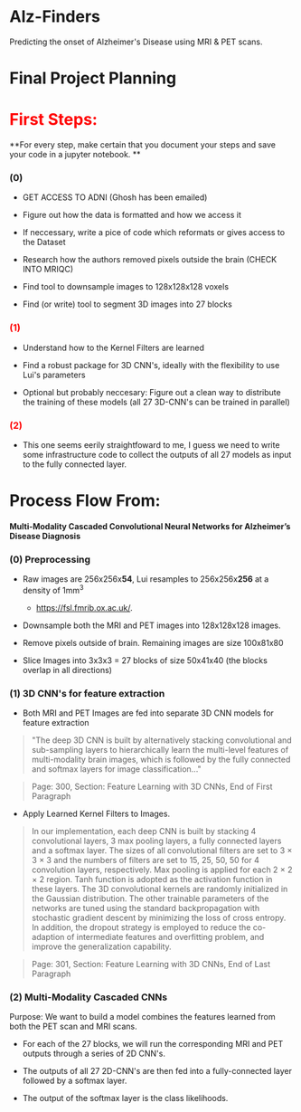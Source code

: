 # Alz-Finders
Predicting the onset of Alzheimer's Disease using MRI &amp; PET scans. 

# Final Project Planning

# <font color='red'>First Steps:</font> 

**For every step, make certain that you document your steps and save your code in a jupyter notebook. **
  
### (0)
* GET ACCESS TO ADNI (Ghosh has been emailed)

* Figure out how the data is formatted and how we access it

* If neccessary, write a pice of code which reformats or gives access to the Dataset

* Research how the authors removed pixels outside the brain (CHECK INTO MRIQC)

* Find tool to downsample images to 128x128x128 voxels

* Find (or write) tool to segment 3D images into 27 blocks



### <font color='red'>(1) </font> 
* Understand how to the Kernel Filters are learned

* Find a robust package for 3D CNN's, ideally with the flexibility to use Lui's parameters

* Optional but probably neccesary: Figure out a clean way to distribute the training of these models (all 27 3D-CNN's can be trained in parallel)


### <font color='red'>(2) </font> 
* This one seems eerily straightfoward to me, I guess we need to write some infrastructure code to collect the outputs of all 27 models as input to the fully connected layer. 

# Process Flow From:  
#### Multi-Modality Cascaded Convolutional Neural Networks for Alzheimer’s Disease Diagnosis 

### (0)    Preprocessing
* Raw images are 256x256x**54**, Lui resamples to 256x256x**256** at a density of 1mm$^3$

    * https://fsl.fmrib.ox.ac.uk/.

* Downsample both the MRI and PET images into 128x128x128 images.

* Remove pixels outside of brain. Remaining images are size 100x81x80

* Slice Images into 3x3x3 = 27 blocks of size 50x41x40 (the blocks overlap in all directions)



### (1)   3D CNN's for feature extraction

* Both MRI and PET Images are fed into separate 3D CNN models for feature extraction

>"The deep
3D CNN is built by alternatively stacking convolutional and
sub-sampling layers to hierarchically learn the multi-level features
of multi-modality brain images, which is followed by the
fully connected and softmax layers for image classification..." 

> Page: 300, Section: Feature Learning with 3D CNNs, End of First Paragraph

* Apply Learned Kernel Filters to Images. 


>In our implementation, each
deep CNN is built by stacking 4 convolutional layers, 3 max
pooling layers, a fully connected layers and a softmax layer.
The sizes of all convolutional filters are set to 3 × 3 × 3 and the
numbers of filters are set to 15, 25, 50, 50 for 4 convolution
layers, respectively. Max pooling is applied for each 2 × 2 × 2
region. Tanh function is adopted as the activation function in
these layers. The 3D convolutional kernels are randomly initialized
in the Gaussian distribution. The other trainable parameters
of the networks are tuned using the standard backpropagation
with stochastic gradient descent by minimizing
the loss of cross entropy. In addition, the dropout strategy is
employed to reduce the co-adaption of intermediate features
and overfitting problem, and improve the generalization
capability. 

> Page: 301, Section: Feature Learning with 3D CNNs, End of Last Paragraph

### (2)   Multi-Modality Cascaded CNNs 

Purpose: We want to build a model combines the features learned from both the PET scan and MRI scans.



* For each of the 27 blocks, we will run the corresponding MRI and PET outputs through a series of 2D CNN's.

* The outputs of all 27 2D-CNN's are then fed into a fully-connected layer followed by a softmax layer.

* The output of the softmax layer is the class likelihoods. 

